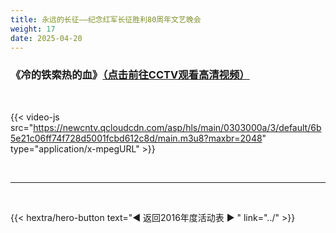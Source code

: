 ```yaml
---
title: 永远的长征——纪念红军长征胜利80周年文艺晚会
weight: 17
date: 2025-04-20
---
```


### 《冷的铁索热的血》[（点击前往CCTV观看高清视频）](https://tv.cctv.com/2016/03/08/VIDE2PYsKCdPnzKG654qrVuX160920.shtml)

<br>

{{< video-js src="https://newcntv.qcloudcdn.com/asp/hls/main/0303000a/3/default/6b5e21c06ff74f728d5001fcbd612c8d/main.m3u8?maxbr=2048" type="application/x-mpegURL" >}}


<br>
<hr>
<br>

{{< hextra/hero-button text="◀ 返回2016年度活动表 ▶ " link="../" >}}